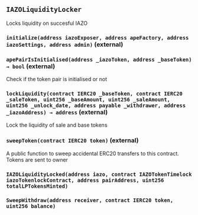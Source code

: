 ## `IAZOLiquidityLocker`

Locks liquidity on succesful IAZO




### `initialize(address iazoExposer, address apeFactory, address iazoSettings, address admin)` (external)





### `apePairIsInitialised(address _iazoToken, address _baseToken) → bool` (external)

Check if the token pair is initialised or not




### `lockLiquidity(contract IERC20 _baseToken, contract IERC20 _saleToken, uint256 _baseAmount, uint256 _saleAmount, uint256 _unlock_date, address payable _withdrawer, address _iazoAddress) → address` (external)

Lock the liquidity of sale and base tokens




### `sweepToken(contract IERC20 token)` (external)

A public function to sweep accidental ERC20 transfers to this contract. 
  Tokens are sent to owner





### `IAZOLiquidityLocked(address iazo, contract IAZOTokenTimelock iazoTokenlockContract, address pairAddress, uint256 totalLPTokensMinted)`





### `SweepWithdraw(address receiver, contract IERC20 token, uint256 balance)`





